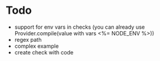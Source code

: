 # Todo

- support for env vars in checks (you can already use Provider.compile(value with vars <%= NODE_ENV %>))
- regex path
- complex example
- create check with code
